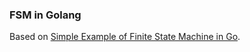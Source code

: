 ### FSM in Golang

Based on [Simple Example of Finite State Machine in Go](https://medium.com/@satriahrh/simple-example-of-finite-state-machine-in-go-f8dd2ce7fac1).
